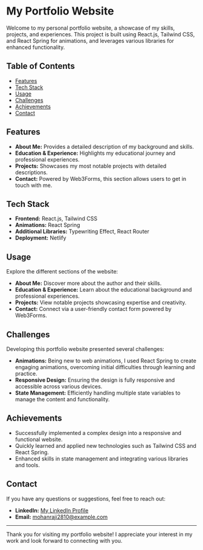 # My Portfolio Website

Welcome to my personal portfolio website, a showcase of my skills, projects, and experiences. This project is built using React.js, Tailwind CSS, and React Spring for animations, and leverages various libraries for enhanced functionality.

## Table of Contents

- [Features](#features)
- [Tech Stack](#tech-stack)
- [Usage](#usage)
- [Challenges](#challenges)
- [Achievements](#achievements)
- [Contact](#contact)

## Features

- **About Me:** Provides a detailed description of my background and skills.
- **Education & Experience:** Highlights my educational journey and professional experiences.
- **Projects:** Showcases my most notable projects with detailed descriptions.
- **Contact:** Powered by Web3Forms, this section allows users to get in touch with me.

## Tech Stack

- **Frontend:** React.js, Tailwind CSS
- **Animations:** React Spring
- **Additional Libraries:** Typewriting Effect, React Router
- **Deployment:** Netlify

## Usage

Explore the different sections of the website:

- **About Me:** Discover more about the author and their skills.
- **Education & Experience:** Learn about the educational background and professional experiences.
- **Projects:** View notable projects showcasing expertise and creativity.
- **Contact:** Connect via a user-friendly contact form powered by Web3Forms.

## Challenges

Developing this portfolio website presented several challenges:

- **Animations:** Being new to web animations, I used React Spring to create engaging animations, overcoming initial difficulties through learning and practice.
- **Responsive Design:** Ensuring the design is fully responsive and accessible across various devices.
- **State Management:** Efficiently handling multiple state variables to manage the content and functionality.

## Achievements

- Successfully implemented a complex design into a responsive and functional website.
- Quickly learned and applied new technologies such as Tailwind CSS and React Spring.
- Enhanced skills in state management and integrating various libraries and tools.

## Contact

If you have any questions or suggestions, feel free to reach out:

- **LinkedIn:** [My LinkedIn Profile](https://www.linkedin.com/in/your-profile)
- **Email:** mohanraji2810@example.com

---

Thank you for visiting my portfolio website! I appreciate your interest in my work and look forward to connecting with you.

